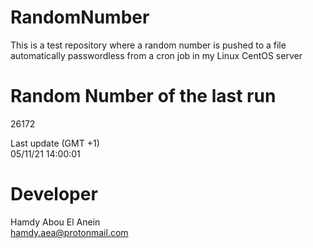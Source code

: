 # RandomNumber    
This is a test repository where a random number is pushed to a file automatically passwordless from a cron job in my Linux CentOS server    
# Random Number of the last run   
26172
      
Last update (GMT +1)    
05/11/21 14:00:01
# Developer    
Hamdy Abou El Anein   
hamdy.aea@protonmail.com
